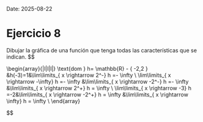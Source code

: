 Date: 2025-08-22

# Ejercicio 8

 
Dibujar la gráfica de una función que tenga todas las características que se indican.
$$

\begin{array}{|l|l|l|}
   \text{dom } h= \mathbb{R} - \{ -2,2 \} &h(-3)=1&\lim\limits_{ x \rightarrow  2^-}  h =- \infty \\ \lim\limits_{ x \rightarrow  -\infty}  h =- \infty &\lim\limits_{ x \rightarrow  -2^-}  h =- \infty &\lim\limits_{ x \rightarrow  2^+}  h = \infty \\ \lim\limits_{ x \rightarrow  -3}  h =-2&\lim\limits_{ x \rightarrow  -2^+}  h = \infty &\lim\limits_{ x \rightarrow  \infty}  h = \infty \\ 
\end{array}

$$